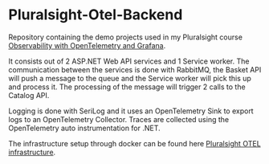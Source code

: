 # Pluralsight-Otel-Backend

Repository containing the demo projects used in my Pluralsight course [Observability with OpenTelemetry and Grafana](http://www.pluralsight.com/courses/opentelemetry-grafana-observability).

It consists out of 2 ASP.NET Web API services and 1 Service worker. The communication between the services is done with RabbitMQ, the Basket API will push a message to the queue and the Service worker will pick this up and process it.
The processing of the message will trigger 2 calls to the Catalog API.

Logging is done with SeriLog and it uses an OpenTelemetry Sink to export logs to an OpenTelemetry Collector.
Traces are collected using the OpenTelemetry auto instrumentation for .NET.

The infrastructure setup through docker can be found here [Pluralsight OTEL infrastructure](https://github.com/Depechie/Pluralsight-Otel-Infrastructure).
